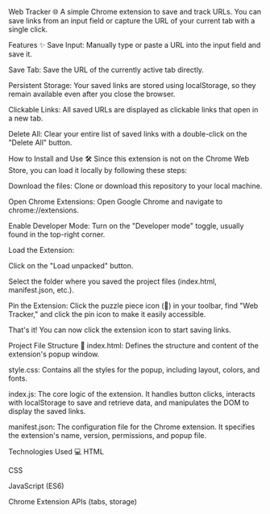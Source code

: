 Web Tracker 🌐
A simple Chrome extension to save and track URLs. You can save links from an input field or capture the URL of your current tab with a single click.

Features ✨
Save Input: Manually type or paste a URL into the input field and save it.

Save Tab: Save the URL of the currently active tab directly.

Persistent Storage: Your saved links are stored using localStorage, so they remain available even after you close the browser.

Clickable Links: All saved URLs are displayed as clickable links that open in a new tab.

Delete All: Clear your entire list of saved links with a double-click on the "Delete All" button.

How to Install and Use 🛠️
Since this extension is not on the Chrome Web Store, you can load it locally by following these steps:

Download the files: Clone or download this repository to your local machine.

Open Chrome Extensions: Open Google Chrome and navigate to chrome://extensions.

Enable Developer Mode: Turn on the "Developer mode" toggle, usually found in the top-right corner.

Load the Extension:

Click on the "Load unpacked" button.

Select the folder where you saved the project files (index.html, manifest.json, etc.).

Pin the Extension: Click the puzzle piece icon (🧩) in your toolbar, find "Web Tracker," and click the pin icon to make it easily accessible.

That's it! You can now click the extension icon to start saving links.

Project File Structure 📂
index.html: Defines the structure and content of the extension's popup window.

style.css: Contains all the styles for the popup, including layout, colors, and fonts.

index.js: The core logic of the extension. It handles button clicks, interacts with localStorage to save and retrieve data, and manipulates the DOM to display the saved links.

manifest.json: The configuration file for the Chrome extension. It specifies the extension's name, version, permissions, and popup file.

Technologies Used 💻
HTML

CSS

JavaScript (ES6)

Chrome Extension APIs (tabs, storage)
